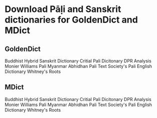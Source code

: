 # Download Pāḷi and Sanskrit dictionaries for GoldenDict and MDict

## GoldenDict
Buddhist Hybrid Sanskrit Dictionary
Critial Pali Dicitonary
DPR Analysis
Monier Williams
Pali Myanmar Abhidhan
Pali Text Society's Pali English Dictionary
Whitney's Roots

## MDict
Buddhist Hybrid Sanskrit Dictionary
Critial Pali Dicitonary
DPR Analysis
Monier Williams
Pali Myanmar Abhidhan
Pali Text Society's Pali English Dictionary
Whitney's Roots
